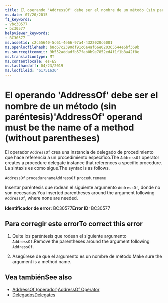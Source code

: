 ```yaml
---
title: El operando 'AddressOf' debe ser el nombre de un método (sin paréntesis)
ms.date: 07/20/2015
f1_keywords:
- vbc30577
- bc30577
helpviewer_keywords:
- BC30577
ms.assetid: c2c55640-5c61-4e66-97a4-4322020c6001
ms.openlocfilehash: b8c67c2390df91c6a4af66e020365544e6bf369b
ms.sourcegitcommit: 9b552addadfb57fab0b9e7852ed4f1f1b8a42f8e
ms.translationtype: MT
ms.contentlocale: es-ES
ms.lasthandoff: 04/23/2019
ms.locfileid: "61751636"
---
```

# <a name="addressof-operand-must-be-the-name-of-a-method-without-parentheses"></a><span data-ttu-id="d8d35-102">El operando 'AddressOf' debe ser el nombre de un método (sin paréntesis)</span><span class="sxs-lookup"><span data-stu-id="d8d35-102">'AddressOf' operand must be the name of a method (without parentheses)</span></span>
<span data-ttu-id="d8d35-103">El operador `AddressOf` crea una instancia de delegado de procedimiento que hace referencia a un procedimiento específico.</span><span class="sxs-lookup"><span data-stu-id="d8d35-103">The `AddressOf` operator creates a procedure delegate instance that references a specific procedure.</span></span> <span data-ttu-id="d8d35-104">La sintaxis es como sigue.</span><span class="sxs-lookup"><span data-stu-id="d8d35-104">The syntax is as follows.</span></span>  
  
 <span data-ttu-id="d8d35-105">`AddressOf` `procedurename`</span><span class="sxs-lookup"><span data-stu-id="d8d35-105">`AddressOf` `procedurename`</span></span>  
  
 <span data-ttu-id="d8d35-106">Insertar paréntesis que rodean el siguiente argumento `AddressOf`, donde no son necesarias.</span><span class="sxs-lookup"><span data-stu-id="d8d35-106">You inserted parentheses around the argument following `AddressOf`, where none are needed.</span></span>  
  
 <span data-ttu-id="d8d35-107">**Identificador de error:** BC30577</span><span class="sxs-lookup"><span data-stu-id="d8d35-107">**Error ID:** BC30577</span></span>  
  
## <a name="to-correct-this-error"></a><span data-ttu-id="d8d35-108">Para corregir este error</span><span class="sxs-lookup"><span data-stu-id="d8d35-108">To correct this error</span></span>  
  
1. <span data-ttu-id="d8d35-109">Quite los paréntesis que rodean el siguiente argumento `AddressOf`.</span><span class="sxs-lookup"><span data-stu-id="d8d35-109">Remove the parentheses around the argument following `AddressOf`.</span></span>  
  
2. <span data-ttu-id="d8d35-110">Asegúrese de que el argumento es un nombre de método.</span><span class="sxs-lookup"><span data-stu-id="d8d35-110">Make sure the argument is a method name.</span></span>  
  
## <a name="see-also"></a><span data-ttu-id="d8d35-111">Vea también</span><span class="sxs-lookup"><span data-stu-id="d8d35-111">See also</span></span>

- [<span data-ttu-id="d8d35-112">AddressOf (operador)</span><span class="sxs-lookup"><span data-stu-id="d8d35-112">AddressOf Operator</span></span>](../../../visual-basic/language-reference/operators/addressof-operator.md)
- [<span data-ttu-id="d8d35-113">Delegados</span><span class="sxs-lookup"><span data-stu-id="d8d35-113">Delegates</span></span>](../../../visual-basic/programming-guide/language-features/delegates/index.md)
